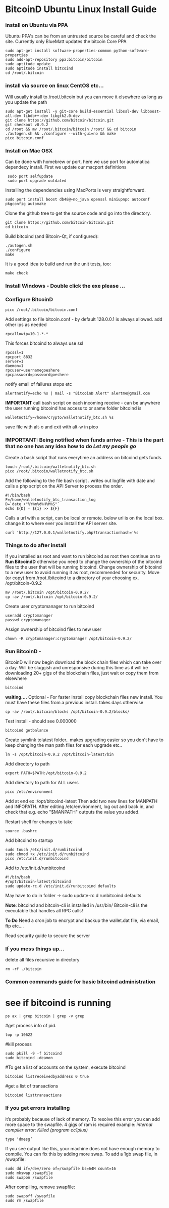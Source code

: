 
BitcoinD Ubuntu Linux Install Guide
====================================


### install on Ubuntu via PPA
Ubuntu PPA's can be from an untrusted source be careful and check the site. Currently only BlueMatt updates the bitcoin Core PPA

    sudo apt-get install software-properties-common python-software-properties
    sudo add-apt-repository ppa:bitcoin/bitcoin
    sudo aptitude update
    sudo aptitude install bitcoind
    cd /root/.bitcoin



### install via source on linux CentOS etc...
Will usually install to /root/.bitcoin but you can move it elsewhere as long as you update the path

    sudo apt-get install -y git-core build-essential libssl-dev libboost-all-dev libdb++-dev libgtk2.0-dev
    git clone https://github.com/bitcoin/bitcoin.git
    git checkout v0.9.2
    cd /root && mv /root/.bitcoin/bitcoin /root/ && cd bitcoin
    ./autogen.sh && ./configure --with-gui=no && make
    pico bitcoin.conf



### Install on Mac OSX
Can be done with homebrew or port. here we use port for automatica dependecy install. First we update our macport definitions

     sudo port selfupdate
     sudo port upgrade outdated

Installing the dependencies using MacPorts is very straightforward.

    sudo port install boost db48@+no_java openssl miniupnpc autoconf pkgconfig automake

Clone the github tree to get the source code and go into the directory.

    git clone https://github.com/bitcoin/bitcoin.git
    cd bitcoin

Build bitcoind (and Bitcoin-Qt, if configured):

    ./autogen.sh
    ./configure
    make

It is a good idea to build and run the unit tests, too:

    make check



### Install Windows - Double click the exe please ...




### Configure BitcoinD
    pico /root/.bitcoin/bitcoin.conf

Add settings to file bitcoin.conf - by default 128.0.0.1 is always allowed. add other ips as needed

    rpcallowip=10.1.*.*

This forces bitcoind to always use ssl

    rpcssl=1
    rpcport 8832
    server=1
    daemon=1
    rpcuser=usernamegoeshere
    rpcpassword=passwordgoeshere

notify email of failures stops etc

    alertnotify=echo %s | mail -s "BitcoinD Alert" alertme@gmail.com

**IMPORTANT** call bash script on each incoming receive - can be anywhere the user running bitcoind has access to or same folder bitcoind is

    walletnotify=/home/crypto/walletnotify_btc.sh %s

save file with alt-o and exit with alt-w in pico


### IMPORTANT:  Being notified when funds arrive - **This is the part that no one has any idea how to do** *Let my people go*
Create a bash script that runs everytime an address on bitcoind gets funds.

    touch /root/.bitcoin/walletnotify_btc.sh
    pico /root/.bitcoin/walletnotify_btc.sh

Add the following to the file bash script . writes out logfile with date and calls a php script on the API Server to process the order.

    #!/bin/bash
    F=/home/walletnotify_btc_transaction_log
    D=`date +"%Y%m%d%H%M%S"`
    echo ${D} - ${1} >> ${F}

Calls a url with a script, can be local or remote. below url is on the local box. change it to where ever you install the API server site.

    curl 'http://127.0.0.1/walletnotify.php?transactionhash='%s





### Things to do after install

If you installed as root and want to run bitcoind as root then continue on to **Run BitcoindD** otherwise you need to change the ownership of the bitcoind files to the user that will be running bitcoind.
Change ownership of bitcoind to a new user to avoid running it as root, recommended for security.
Move (or copy) from /root./bitcoind to a directory of your choosing ex. /opt/bitcoin-0.9.2

    mv /root/.bitcoin /opt/bitcoin-0.9.2/
    cp -av /root/.bitcoin /opt/bitcoin-0.9.2/

Create user cryptomanager to run bitcoind

    useradd cryptomanager
    passwd cryptomanager

Assign ownership of bitcoind files to new user

    chown -R cryptomanager:cryptomanager /opt/bitcoin-0.9.2/



### Run BitcoinD -
BitcoinD will now begin download the block chain files which can take over a day. Will be sluggish and unresponsive during this time as it will be downloading 20+ gigs of the blockchain files, just wait or copy them from elsewhere

    bitcoind

**waiting....**
Optional - For faster install copy blockchain files new install. You must have these files from a previous install. takes days otherwise

    cp -av /root/.bitcoin/blocks /opt/bitcoin-0.9.2/blocks/

Test install - should see 0.000000

    bitcoind getbalance

Create symlink tolatest folder.. makes upgrading easier so you don't have to keep changing the man path files for each upgrade etc..

    ln -s /opt/bitcoin-0.9.2 /opt/bitcoin-latest/bin

Add directory to path

    export PATH=$PATH:/opt/bitcoin-0.9.2

Add directory to path for ALL users

    pico /etc/environment

Add at end ex :/opt/bitcoind-latest
Then add two new lines for MANPATH and INFOPATH.
After editing /etc/environment, log out and back in, and check that e.g. echo "$MANPATH" outputs the value you added.

Restart shell for changes to take

    source .bashrc

Add bitcoind to startup

    sudo touch /etc/init.d/runbitcoind
    sudo chmod +x /etc/init.d/runbitcoind
    pico /etc/init.d/runbitcoind

Add to /etc/init.d/runbitcoind

    #!/bin/bash
    #/opt/bitcoin-latest/bitcoind
    sudo update-rc.d /etc/init.d/runbitcoind defaults
May have to do in folder -> sudo update-rc.d runbitcoind defaults

**Note**: bitcoind and bitcoin-cli is installed in /usr/bin/  Bitcoin-cli is the executable that handles all RPC calls!



**To Do**
Need a cron job to encrypt and backup the wallet.dat file, via email, ftp etc....

Read security guide to secure the server





### If you mess things up...

delete all files recursive in directory

    rm -rf ./bitcoin





### Common commands guide for basic bitcoind administration

# see if bitcoind is running

    ps ax | grep bitcoin | grep -v grep

#get process info of pid.

    top -p 10622

#kill process

    sudo pkill -9 -f bitcoind
    sudo bitcoind -deamon

#To get a list of accounts on the system, execute bitcoind

    bitcoind listreceivedbyaddress 0 true

#get a list of transactions

    bitcoind listtransactions




### If you get errors installing
it’s probably because of lack of memory. To resolve this error you can add more space to the swapfile. 4 gigs of ram is required
example: _internal compiler error: Killed (program cc1plus)_

    type ‘dmesg’

If you see output like this, your machine does not have enough memory to compile. You can fix this by adding more swap. To add a 1gb swap file, in /swapfile:

    sudo dd if=/dev/zero of=/swapfile bs=64M count=16
    sudo mkswap /swapfile
    sudo swapon /swapfile

After compiling, remove swapfile:

    sudo swapoff /swapfile
    sudo rm /swapfile



